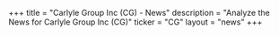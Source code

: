 +++
title = "Carlyle Group Inc (CG) - News"
description = "Analyze the News for Carlyle Group Inc (CG)"
ticker = "CG"
layout = "news"
+++

